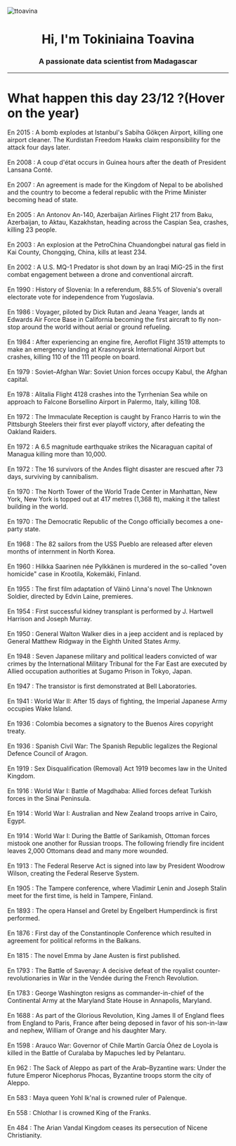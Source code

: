 
<p align="left"> <img src="https://komarev.com/ghpvc/?username=ttoavina&label=Profile%20views&color=0e75b6&style=flat" alt="ttoavina" /> </p>
<h1 align="center">Hi, I'm Tokiniaina Toavina</h1>
<h3 align="center">A passionate data scientist from Madagascar</h3>
    
<hr/>
<h1> What happen this day 23/12 ?(Hover on the year)</h1>

En 2015 : A bomb explodes at Istanbul's Sabiha Gökçen Airport, killing one airport cleaner. The Kurdistan Freedom Hawks claim responsibility for the attack four days later.
<br/><br/>
En 2008 : A coup d'état occurs in Guinea hours after the death of President Lansana Conté.
<br/><br/>
En 2007 : An agreement is made for the Kingdom of Nepal to be abolished and the country to become a federal republic with the Prime Minister becoming head of state.
<br/><br/>
En 2005 : An Antonov An-140, Azerbaijan Airlines Flight 217 from Baku, Azerbaijan, to Aktau, Kazakhstan, heading across the Caspian Sea, crashes, killing 23 people.
<br/><br/>
En 2003 : An explosion at the PetroChina Chuandongbei natural gas field in Kai County, Chongqing, China, kills at least 234.
<br/><br/>
En 2002 : A U.S. MQ-1 Predator is shot down by an Iraqi MiG-25 in the first combat engagement between a drone and conventional aircraft.
<br/><br/>
En 1990 : History of Slovenia: In a referendum, 88.5% of Slovenia's overall electorate vote for independence from Yugoslavia.
<br/><br/>
En 1986 : Voyager, piloted by Dick Rutan and Jeana Yeager, lands at Edwards Air Force Base in California becoming the first aircraft to fly non-stop around the world without aerial or ground refueling.
<br/><br/>
En 1984 : After experiencing an engine fire, Aeroflot Flight 3519 attempts to make an emergency landing at Krasnoyarsk International Airport but crashes, killing 110 of the 111 people on board.
<br/><br/>
En 1979 : Soviet–Afghan War: Soviet Union forces occupy Kabul, the Afghan capital.
<br/><br/>
En 1978 : Alitalia Flight 4128 crashes into the Tyrrhenian Sea while on approach to Falcone Borsellino Airport in Palermo, Italy, killing 108.
<br/><br/>
En 1972 : The Immaculate Reception is caught by Franco Harris to win the Pittsburgh Steelers their first ever playoff victory, after defeating the Oakland Raiders.
<br/><br/>
En 1972 : A 6.5 magnitude earthquake strikes the Nicaraguan capital of Managua killing more than 10,000.
<br/><br/>
En 1972 : The 16 survivors of the Andes flight disaster are rescued after 73 days, surviving by cannibalism.
<br/><br/>
En 1970 : The North Tower of the World Trade Center in Manhattan, New York, New York is topped out at 417 metres (1,368 ft), making it the tallest building in the world.
<br/><br/>
En 1970 : The Democratic Republic of the Congo officially becomes a one-party state.
<br/><br/>
En 1968 : The 82 sailors from the USS Pueblo are released after eleven months of internment in North Korea.
<br/><br/>
En 1960 : Hilkka Saarinen née Pylkkänen is murdered in the so-called "oven homicide" case in Krootila, Kokemäki, Finland.
<br/><br/>
En 1955 : The first film adaptation of Väinö Linna's novel The Unknown Soldier, directed by Edvin Laine, premieres.
<br/><br/>
En 1954 : First successful kidney transplant is performed by J. Hartwell Harrison and Joseph Murray.
<br/><br/>
En 1950 : General Walton Walker dies in a jeep accident and is replaced by General Matthew Ridgway in the Eighth United States Army.
<br/><br/>
En 1948 : Seven Japanese military and political leaders convicted of war crimes by the International Military Tribunal for the Far East are executed by Allied occupation authorities at Sugamo Prison in Tokyo, Japan.
<br/><br/>
En 1947 : The transistor is first demonstrated at Bell Laboratories.
<br/><br/>
En 1941 : World War II: After 15 days of fighting, the Imperial Japanese Army occupies Wake Island.
<br/><br/>
En 1936 : Colombia becomes a signatory to the Buenos Aires copyright treaty.
<br/><br/>
En 1936 : Spanish Civil War: The Spanish Republic legalizes the Regional Defence Council of Aragon.
<br/><br/>
En 1919 : Sex Disqualification (Removal) Act 1919 becomes law in the United Kingdom.
<br/><br/>
En 1916 : World War I: Battle of Magdhaba: Allied forces defeat Turkish forces in the Sinai Peninsula.
<br/><br/>
En 1914 : World War I: Australian and New Zealand troops arrive in Cairo, Egypt.
<br/><br/>
En 1914 : World War I: During the Battle of Sarikamish, Ottoman forces mistook one another for Russian troops. The following friendly fire incident leaves 2,000 Ottomans dead and many more wounded.
<br/><br/>
En 1913 : The Federal Reserve Act is signed into law by President Woodrow Wilson, creating the Federal Reserve System.
<br/><br/>
En 1905 : The Tampere conference, where Vladimir Lenin and Joseph Stalin meet for the first time, is held in Tampere, Finland.
<br/><br/>
En 1893 : The opera Hansel and Gretel by Engelbert Humperdinck is first performed.
<br/><br/>
En 1876 : First day of the Constantinople Conference which resulted in agreement for political reforms in the Balkans.
<br/><br/>
En 1815 : The novel Emma by Jane Austen is first published.
<br/><br/>
En 1793 : The Battle of Savenay: A decisive defeat of the royalist counter-revolutionaries in War in the Vendée during the French Revolution.
<br/><br/>
En 1783 : George Washington resigns as commander-in-chief of the Continental Army at the Maryland State House in Annapolis, Maryland.
<br/><br/>
En 1688 : As part of the Glorious Revolution, King James II of England flees from England to Paris, France after being deposed in favor of his son-in-law and nephew, William of Orange and his daughter Mary.
<br/><br/>
En 1598 : Arauco War: Governor of Chile Martín García Óñez de Loyola is killed in the Battle of Curalaba by Mapuches led by Pelantaru.
<br/><br/>
En 962 : The Sack of Aleppo as part of the Arab–Byzantine wars: Under the future Emperor Nicephorus Phocas, Byzantine troops storm the city of Aleppo.
<br/><br/>
En 583 : Maya queen Yohl Ik'nal is crowned ruler of Palenque.
<br/><br/>
En 558 : Chlothar I is crowned King of the Franks.
<br/><br/>
En 484 : The Arian Vandal Kingdom ceases its persecution of Nicene Christianity.
<br/><br/>
